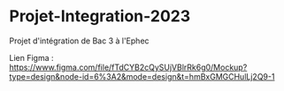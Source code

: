 # Projet-Integration-2023
Projet d'intégration de Bac 3 à l'Ephec


Lien Figma : https://www.figma.com/file/fTdCYB2cQySUjVBlrRk6g0/Mockup?type=design&node-id=6%3A2&mode=design&t=hmBxGMGCHulLj2Q9-1

